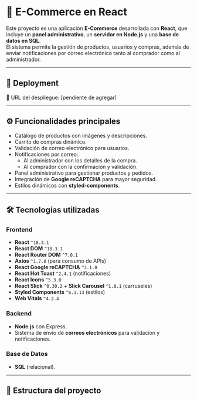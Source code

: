 # 🛒 E-Commerce en React

Este proyecto es una aplicación **E-Commerce** desarrollada con **React**, que incluye un **panel administrativo**, un **servidor en Node.js** y una **base de datos en SQL**.  
El sistema permite la gestión de productos, usuarios y compras, además de enviar notificaciones por correo electrónico tanto al comprador como al administrador.  

---

## 🚀 Deployment
🔗 URL del despliegue: [pendiente de agregar]

---

## ⚙️ Funcionalidades principales
- Catálogo de productos con imágenes y descripciones.
- Carrito de compras dinámico.
- Validación de correo electrónico para usuarios.
- Notificaciones por correo:
  - Al administrador con los detalles de la compra.
  - Al comprador con la confirmación y validación.
- Panel administrativo para gestionar productos y pedidos.
- Integración de **Google reCAPTCHA** para mayor seguridad.
- Estilos dinámicos con **styled-components**.

---

## 🛠️ Tecnologías utilizadas

### Frontend
- **React** `^18.3.1`
- **React DOM** `^18.3.1`
- **React Router DOM** `^7.0.1`
- **Axios** `^1.7.8` (para consumo de APIs)
- **React Google reCAPTCHA** `^3.1.0`
- **React Hot Toast** `^2.4.1` (notificaciones)
- **React Icons** `^5.3.0`
- **React Slick** `^0.30.2` + **Slick Carousel** `^1.8.1` (carruseles)
- **Styled Components** `^6.1.13` (estilos)
- **Web Vitals** `^4.2.4`

### Backend
- **Node.js** con Express.
- Sistema de envío de **correos electrónicos** para validación y notificaciones.

### Base de Datos
- **SQL** (relacional).

---

## 📂 Estructura del proyecto